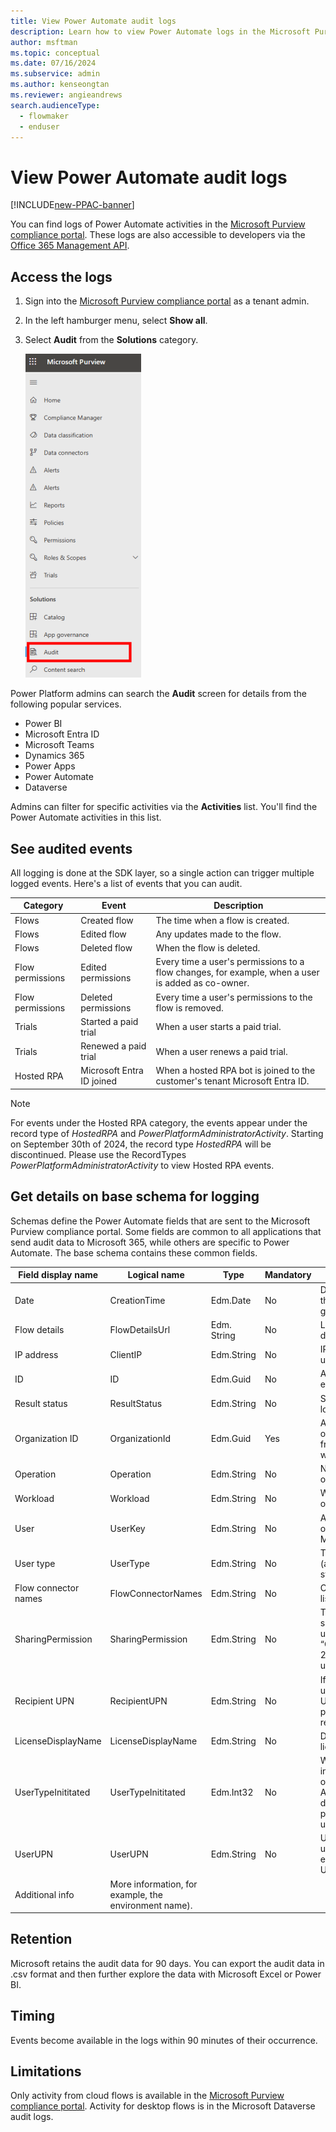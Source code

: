 ```yaml
---
title: View Power Automate audit logs
description: Learn how to view Power Automate logs in the Microsoft Purview compliance portal.
author: msftman
ms.topic: conceptual
ms.date: 07/16/2024
ms.subservice: admin
ms.author: kenseongtan
ms.reviewer: angieandrews
search.audienceType: 
  - flowmaker
  - enduser
---
```

# View Power Automate audit logs

[!INCLUDE[new-PPAC-banner](~/includes/new-PPAC-banner.md)]

You can find logs of Power Automate activities in the [Microsoft Purview compliance portal](https://compliance.microsoft.com/). These logs are also accessible to developers via the [Office 365 Management API](/office/office-365-management-api/office-365-management-apis-overview).

## Access the logs

1. Sign into the [Microsoft Purview compliance portal](https://compliance.microsoft.com/) as a tenant admin.
1. In the left hamburger menu, select **Show all**.
1. Select **Audit** from the **Solutions** category.

    ![Select audit from the menu.](./media/audit-logs/show-all.png)

Power Platform admins can search the **Audit** screen for details from the following popular services.

- Power BI
- Microsoft Entra ID
- Microsoft Teams
- Dynamics 365
- Power Apps
- Power Automate
- Dataverse

Admins can filter for specific activities via the **Activities** list. You'll find the Power Automate activities in this list.

## See audited events

All logging is done at the SDK layer, so a single action can trigger multiple logged events. Here's a list of events that you can audit.

| Category | Event | Description |
|-|-|-|
|Flows | Created flow | The time when a flow is created.|
|Flows | Edited flow | Any updates made to the flow.|
|Flows | Deleted flow | When the flow is deleted.|
|Flow permissions | Edited permissions | Every time a user's permissions to a flow changes, for example, when a user is added as co-owner.|
|Flow permissions | Deleted permissions | Every time a user's permissions to the flow is removed.|
|Trials | Started a paid trial | When a user starts a paid trial.|
|Trials | Renewed a paid trial | When a user renews a paid trial.|
|Hosted RPA | Microsoft Entra ID joined | When a hosted RPA bot is joined to the customer's tenant Microsoft Entra ID.|

> [!NOTE]
> For events under the Hosted RPA category, the events appear under the record type of *HostedRPA* and *PowerPlatformAdministratorActivity*. Starting on September 30th of 2024, the record type *HostedRPA* will be discontinued. Please use the RecordTypes *PowerPlatformAdministratorActivity* to view Hosted RPA events.

## Get details on base schema for logging

Schemas define the Power Automate fields that are sent to the Microsoft Purview compliance portal. Some fields are common to all applications that send audit data to Microsoft 365, while others are specific to Power Automate. The base schema contains these common fields.

|Field display name | Logical name | Type | Mandatory | Description|
|-|-|-|-|-|
|Date | CreationTime | Edm.Date | No | Date and time when the log was generated in UTC.|
|Flow details | FlowDetailsUrl | Edm. String | No | Link to the flow’s details page.|
|IP address | ClientIP | Edm.String | No | IP address of the user’s device.|
|ID | ID | Edm.Guid | No | A unique GUID for every row logged.|
|Result status | ResultStatus | Edm.String | No | Status of the row logged.|
|Organization ID | OrganizationId | Edm.Guid | Yes | A unique identifier of the organization from which the log was generated.|
|Operation | Operation | Edm.String | No | Name of an operation.|
|Workload | Workload | Edm.String | No | Workload of an operation.|
|User | UserKey | Edm.String | No | A unique identifier of the user in Microsoft Entra ID.|
|User type | UserType | Edm.String | No | The audit type (admin, regular, or system)|
|Flow connector names | FlowConnectorNames | Edm.String | No | Connector names listed in the flow.|
|SharingPermission | SharingPermission | Edm.String | No | Type of permission shared with another user (3 = “Owner”/ReadWrite, 2 = "Run-only user"/Read).|
|Recipient UPN | RecipientUPN | Edm.String | No | If permission was updated, shows the UPN of the permission recipient.|
|LicenseDisplayName | LicenseDisplayName | Edm.String | No | Display name of the license.|
|UserTypeInititated | UserTypeInititated | Edm.Int32 | No | Which type of user initiated the operation. Applicable for delete flow, edit permissions (1 = user, 2 = admin).|
|UserUPN | UserUPN | Edm.String | No | Unique ID of the user. Always equivalent to UserKey.|
|Additional info | More information, for example, the environment name).|

## Retention

Microsoft retains the audit data for 90 days. You can export the audit data in .csv format and then further explore the data with Microsoft Excel or Power BI.

## Timing

Events become available in the logs within 90 minutes of their occurrence.

## Limitations

Only activity from cloud flows is available in the [Microsoft Purview compliance portal](https://compliance.microsoft.com/). Activity for desktop flows is in the Microsoft Dataverse audit logs.
